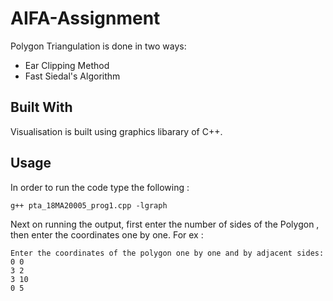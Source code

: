 # AIFA-Assignment
Polygon Triangulation is done in two ways:

* Ear Clipping Method
* Fast Siedal's Algorithm

## Built With
Visualisation is built using graphics libarary of C++.

## Usage
In order to run the code type the following :

```
g++ pta_18MA20005_prog1.cpp -lgraph

```

Next on running the output, first enter the number of sides of the Polygon , then enter the coordinates one by one. 
For ex :
```
Enter the coordinates of the polygon one by one and by adjacent sides: 
0 0
3 2
3 10
0 5

```
